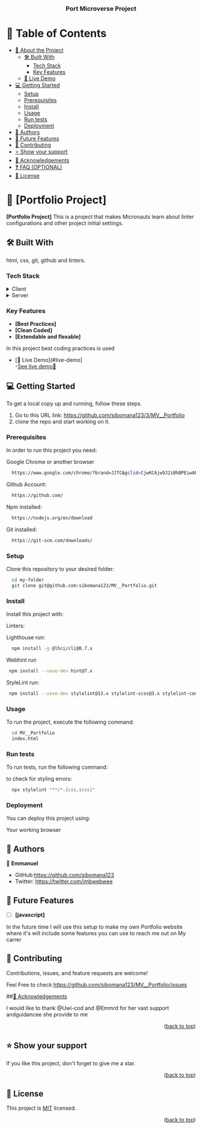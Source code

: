 <a name="readme-top"></a>

<div align="center">
  <br/>

  <h3><b>Port Microverse Project</b></h3>

</div>

# 📗 Table of Contents

- [📖 About the Project](#about-project)
  - [🛠 Built With](#built-with)
    - [Tech Stack](#tech-stack)
    - [Key Features](#key-features)
  - [🚀 Live Demo](#live-demo)
- [💻 Getting Started](#getting-started)
  - [Setup](#setup)
  - [Prerequisites](#prerequisites)
  - [Install](#install)
  - [Usage](#usage)
  - [Run tests](#run-tests)
  - [Deployment](#deployment)
- [👥 Authors](#authors)
- [🔭 Future Features](#future-features)
- [🤝 Contributing](#contributing)
- [⭐️ Show your support](#support)
- [🙏 Acknowledgements](#acknowledgements)
- [❓ FAQ (OPTIONAL)](#faq)
- [📝 License](#license)

# 📖 [Portfolio Project] <a name="about-project"></a>

**[Portfolio Project]** This is a project that makes Micronauts learn about linter configurations and other project initial settings.

## 🛠 Built With <a name="built-with"></a>

html, css, git, github and linters.

### Tech Stack <a name="tech-stack"></a>

<details>
  <summary>Client</summary>
  <ul>
    <li><a href="https://www.microverse.org/">HTML5</a></li>
    <li><a href="https://www.microverse.org/">CSS3</a></li>
  </ul>
</details>

<details>
  <summary>Server</summary>
  <ul>
    <li><a href="https://marketplace.visualstudio.com/items?itemName=ritwickdey.LiveServer">VS CODE Live Server Extension</a></li>
  </ul>
</details>

### Key Features <a name="key-features"></a>

- **[Best Practices]**
- **[Clean Coded]**
- **[Extendable and flexable]**

In this project best coding practices is used

 - [🚀 Live Demo](#live-demo] <br>
 -<a href="#live">See live demo🚀</a>

  

## 💻 Getting Started <a name="getting-started"></a>

To get a local copy up and running, follow these steps.

1. Go to this URL link: https://github.com/sibomana123/3/MV__Portfolio
2. clone the repo and start working on it.

### Prerequisites

In order to run this project you need:

Google Chrome or another browser

```sh
  https://www.google.com/chrome/?brand=JJTC&gclid=CjwKCAjw9J2iBhBPEiwAErwpeSDcMFWiIQWj2u5GY6owZ7OaOHw7dYYCHW7uTR4kvYosNJYd4wt4VxoCiywQAvD_BwE&gclsrc=aw.ds
```

Github Account:

```sh
  https://github.com/
```

Npm installed:

```sh
  https://nodejs.org/en/download
```

Git installed:

```sh
  https://git-scm.com/downloads/
```

### Setup

Clone this repository to your desired folder:

```sh
  cd my-folder
  git clone git@github.com:sibomana123/MV__Portfolio.git
```

### Install

Install this project with:

Linters:

Lighthouse run:

```sh
  npm install -g @lhci/cli@0.7.x
```

Webhint run

```sh
 npm install --save-dev hint@7.x
```

StyleLint run:

```sh
 npm install --save-dev stylelint@13.x stylelint-scss@3.x stylelint-config-standard@21.x stylelint-csstree-validator@1.x
```

### Usage

To run the project, execute the following command:

```sh
  cd MV__Portfolio
  index.html
```

### Run tests

To run tests, run the following command:

to check for styling errors:

```sh
  npx stylelint "**/*.{css,scss}"
```

### Deployment

You can deploy this project using:

Your working browser 

## 👥 Authors <a name="authors"></a>

👤 **Emmanuel**

- GitHub:https://github.com/sibomana123
- Twitter: https://twitter.com/imbwebwee

 ## 🔭 Future Features <a name="future-features"></a>
- [ ]  **[javascript]**

 In the future time I will use this setup to make my own Portfolio website where it's will include some features you can use to reach me out on My carrer

## 🤝 Contributing <a name="contributing"></a>

Contributions, issues, and feature requests are welcome!

Feel Free to check https://github.com/sibomana123/MV__Portfolio/issues

##[🙏 Acknowledgements](#acknowledgements)

  I would like to thank @Uwi-cod and @Emmrd for her vast support andguidancee she provide to me  

<p align="right">(<a href="#readme-top">back to top</a>)</p>

## ⭐️ Show your support <a name="support"></a>

If you like this project, don't forget to give me a star.

<p align="right">(<a href="#readme-top">back to top</a>)</p>

## 📝 License <a name="license"></a>

This project is [MIT](MIT.md) licensed.

<p align="right">(<a href="#readme-top">back to top</a>)</p>
